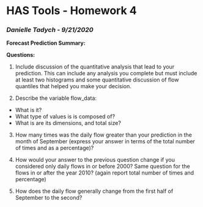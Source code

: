 # **HAS Tools - Homework 4**

### *Danielle Tadych -  9/21/2020*

**Forecast Prediction Summary:**

**Questions:**
1. Include discussion of the quantitative analysis that lead to your prediction. This can include any analysis you complete but must include at least two histograms and some quantitative discussion of flow quantiles that helped you make your decision.

2. Describe the variable flow_data:
  - What is it?
  - What type of values is is composed of?
  - What is are its dimensions, and total size?

3. How many times was the daily flow greater than your prediction in the month of September (express your answer in terms of the total number of times and as a percentage)?

4. How would your answer to the previous question change if you considered only daily flows in or before 2000? Same question for the flows in or after the year 2010? (again report total number of times and percentage)

5. How does the daily flow generally change from the first half of September to the second?
